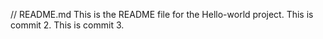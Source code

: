 // README.md
This is the README file for the Hello-world project.
This is commit 2.
This is commit 3.
